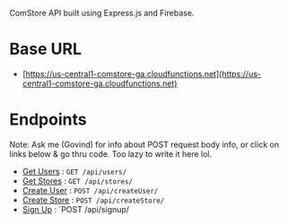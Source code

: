 ComStore API built using Express.js and Firebase.
# Base URL
* [https://us-central1-comstore-ga.cloudfunctions.net](https://us-central1-comstore-ga.cloudfunctions.net)
# Endpoints
Note: Ask me (Govind) for info about POST request body info, or click on links below & go thru code. Too lazy to write it here lol.
* [Get Users](https://github.com/govindsartaj/comstore-api/blob/c49107b5a7c08f194a2388ce47720eb1fb17bfd2/functions/index.js#L27) : `GET /api/users/`
* [Get Stores](https://github.com/govindsartaj/comstore-api/blob/c49107b5a7c08f194a2388ce47720eb1fb17bfd2/functions/index.js#L9) : `GET /api/stores/`
* [Create User](https://github.com/govindsartaj/comstore-api/blob/c49107b5a7c08f194a2388ce47720eb1fb17bfd2/functions/index.js#L64) : `POST /api/createUser/`
* [Create Store](https://github.com/govindsartaj/comstore-api/blob/c49107b5a7c08f194a2388ce47720eb1fb17bfd2/functions/index.js#L45) : `POST /api/createStore/`
* [Sign Up](https://github.com/govindsartaj/comstore-api/blob/c49107b5a7c08f194a2388ce47720eb1fb17bfd2/functions/index.js#L91) : `POST /api/signup/
